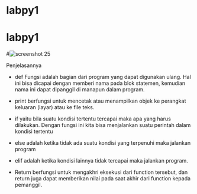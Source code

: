# labpy1


# labpy1

#![screenshot 25](https://user-images.githubusercontent.com/46510679/52613486-ab0f0e80-2ec0-11e9-96f5-10131d3b85f4.png)

Penjelasannya
- def
Fungsi adalah bagian dari program yang dapat digunakan ulang. Hal ini bisa dicapai dengan memberi nama pada blok statemen, kemudian nama ini dapat dipanggil di manapun dalam program.

- print
berfungsi untuk mencetak atau menampilkan objek ke perangkat keluaran (layar) atau ke file teks.

- if
yaitu bila suatu kondisi tertentu tercapai maka apa yang harus dilakukan. Dengan fungsi ini kita bisa menjalankan suatu perintah dalam kondisi tertentu

- else adalah ketika tidak ada suatu kondisi yang terpenuhi maka jalankan program

- elif
adalah ketika kondisi lainnya tidak tercapai maka jalankan program.

- Return
berfungsi untuk mengakhri eksekusi dari function tersebut, dan return juga dapat memberikan nilai pada saat akhir dari function kepada pemanggil.
